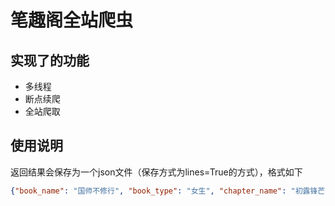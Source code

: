 # 笔趣阁全站爬虫
## 实现了的功能
- 多线程
- 断点续爬
- 全站爬取

## 使用说明
返回结果会保存为一个json文件（保存方式为lines=True的方式），格式如下
```json
{"book_name": "国师不修行", "book_type": "女生", "chapter_name": "初露锋芒", "chapter_index": 19, "book_text": "　　听到老司历这句话，所有人表情都发生了明显的变化，须知，这位阅卷官虽修为不高，但在在学问上的积累颇为深厚。\n　　····  有人下意识想呵斥“狂妄”，但又忍住了，因为他们迅速意识到，若纸上所言当真荒谬可笑，几位司历绝不会这般凝重。\n"}
```
